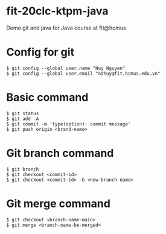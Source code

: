 # fit-20clc-ktpm-java
Demo git and java for Java course at fit@hcmus

# Config for git
```shell
$ git config --global user.name "Huy Nguyen"
$ git config --global user.email "ndhuy@fit.hcmus.edu.vn"
```

# Basic command
```shell
$ git status
$ git add -A
$ git commit -m 'type(option): commit message'
$ git push origin <brand-name>
```
# Git branch command
```shell
$ git branch
$ git checkout <commit-id>
$ git checkout <commit-id> -b <new-branch-name>
```

# Git merge command
```shell
$ git checkout <branch-name-main>
$ git merge <branch-name-be-merged>
```